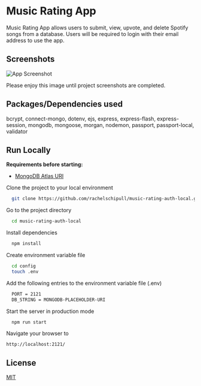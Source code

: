 
# Music Rating App

Music Rating App allows users to submit, view, upvote, and delete Spotify songs from a database. Users will be required to login with their email address to use the app.

## Screenshots
![App Screenshot](https://placedog.net/250?r)

Please enjoy this image until project screenshots are completed.

## Packages/Dependencies used 

bcrypt, connect-mongo, dotenv, ejs, express, express-flash, express-session, mongodb, mongoose, morgan, nodemon, passport, passport-local, validator

<!-- ## Usage

View the live deployment here:

[Music Rating App Live Deployment](#) -->


## Run Locally

**Requirements before starting:**

  - [MongoDB Atlas URI](https://www.mongodb.com/atlas/database)

Clone the project to your local environment

```bash
  git clone https://github.com/rachelschipull/music-rating-auth-local.git
```

Go to the project directory

```bash
  cd music-rating-auth-local
```

Install dependencies

```bash
  npm install
```

Create environment variable file

```bash
  cd config
  touch .env
```

Add the following entries to the environment variable file (.env)

```bash
  PORT = 2121
  DB_STRING = MONGODB-PLACEHOLDER-URI
```

Start the server in production mode

```bash
  npm run start
```

Navigate your browser to 
```
http://localhost:2121/
```

## License

[MIT](https://choosealicense.com/licenses/mit/)

